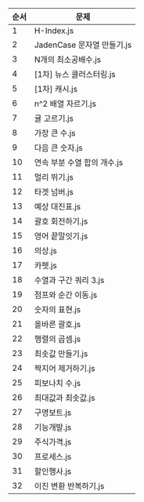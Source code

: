 | 순서 | 문제 |
|-------|-----------|
| 1 | H-Index.js |
| 2 | JadenCase 문자열 만들기.js |
| 3 | N개의 최소공배수.js |
| 4 | [1차] 뉴스 클러스터링.js |
| 5 | [1차] 캐시.js |
| 6 | n^2 배열 자르기.js |
| 7 | 귤 고르기.js |
| 8 | 가장 큰 수.js |
| 9 | 다음 큰 숫자.js |
| 10 | 연속 부분 수열 합의 개수.js |
| 11 | 멀리 뛰기.js |
| 12 | 타겟 넘버.js |
| 13 | 예상 대진표.js |
| 14 | 괄호 회전하기.js |
| 15 | 영어 끝말잇기.js |
| 16 | 의상.js |
| 17 | 카펫.js |
| 18 | 수열과 구간 쿼리 3.js |
| 19 | 점프와 순간 이동.js |
| 20 | 숫자의 표현.js |
| 21 | 올바른 괄호.js |
| 22 | 행렬의 곱셈.js |
| 23 | 최솟값 만들기.js |
| 24 | 짝지어 제거하기.js |
| 25 | 피보나치 수.js |
| 26 | 최대값과 최솟값.js |
| 27 | 구명보트.js |
| 28 | 기능개발.js |
| 29 | 주식가격.js |
| 30 | 프로세스.js |
| 31 | 할인행사.js |
| 32 | 이진 변환 반복하기.js |
